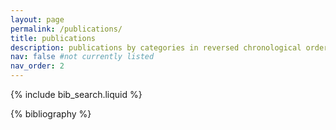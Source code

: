 ```yaml
---
layout: page
permalink: /publications/
title: publications
description: publications by categories in reversed chronological order. generated by jekyll-scholar.
nav: false #not currently listed
nav_order: 2
---
```


<!-- _pages/publications.md -->

<!-- Bibsearch Feature -->

{% include bib_search.liquid %}

<div class="publications">

{% bibliography %}

</div>
